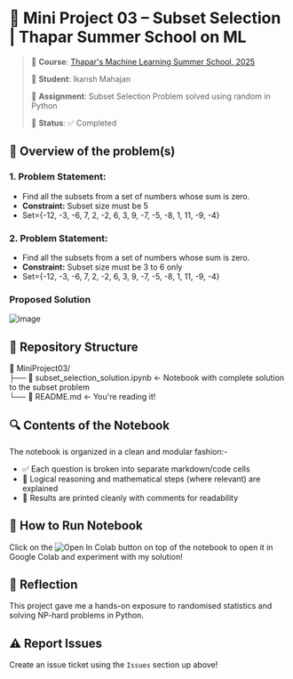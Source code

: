 # 🧠 Mini Project 03 – Subset Selection | Thapar Summer School on ML

> 📅 **Course**: [Thapar's Machine Learning Summer School, 2025](https://www.thaparsummerschool.com/)
> 
> 👤 **Student**: Ikansh Mahajan
> 
> 📝 **Assignment**: Subset Selection Problem solved using random in Python
> 
> 📁 **Status**: ✅ Completed

## 📌 Overview of the problem(s)
### **1. Problem Statement:**
- Find all the subsets from a set of numbers whose sum is zero.
- **Constraint:** Subset size must be 5
- Set={-12, -3, -6, 7, 2, -2, 6, 3, 9, -7, -5, -8, 1, 11, -9, -4}

### **2. Problem Statement:**
- Find all the subsets from a set of numbers whose sum is zero.
- **Constraint:** Subset size must be 3 to 6 only
- Set={-12, -3, -6, 7, 2, -2, 6, 3, 9, -7, -5, -8, 1, 11, -9, -4}

### **Proposed Solution**
![image](https://user-images.githubusercontent.com/7460892/173567150-e42f9d90-456e-4732-b30c-5820dd8bd55f.png)

## 📂 Repository Structure
📁 MiniProject03/<br>
├── 📓 subset_selection_solution.ipynb ← Notebook with complete solution to the subset problem<br>
└── 📄 README.md ← You're reading it!<br>

## 🔍 Contents of the Notebook
The notebook is organized in a clean and modular fashion:-
- ✅ Each question is broken into separate markdown/code cells  
- 🧠 Logical reasoning and mathematical steps (where relevant) are explained  
- 🧪 Results are printed cleanly with comments for readability  

## 🚀 How to Run Notebook
Click on the  <img src="https://colab.research.google.com/assets/colab-badge.svg" alt="Open In Colab">  button on top of the notebook to open it in Google Colab and experiment with my solution!

## 🧾 Reflection
This project gave me a hands-on exposure to randomised statistics and solving NP-hard problems in Python.

## ⚠️ Report Issues
Create an issue ticket using the `Issues` section up above!

